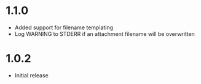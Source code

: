 # 1.1.0
* Added support for filename templating
* Log WARNING to STDERR if an attachment filename will be overwritten

# 1.0.2
* Initial release